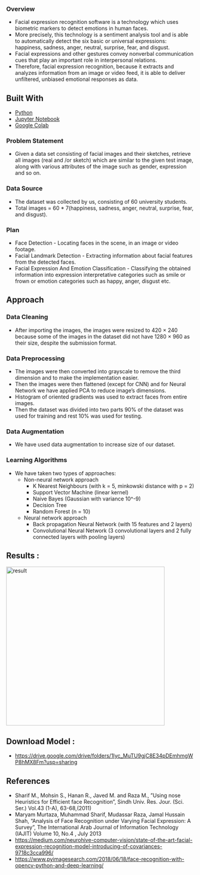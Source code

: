 
### Overview

* Facial expression recognition software is a technology which uses biometric markers to detect emotions in human faces. 
* More precisely, this technology is a sentiment analysis tool and is able to automatically detect the six basic or universal expressions: happiness, sadness, anger, neutral,  surprise, fear, and disgust.
* Facial expressions and other gestures convey nonverbal communication cues that play an important role in interpersonal relations.
* Therefore, facial expression recognition, because it extracts and analyzes information from an image or video feed, it is able to deliver unfiltered, unbiased emotional responses as data.

## Built With

* [Python](https://www.python.org/)
* [Jupyter Notebook](https://jupyter.org/)
* [Google Colab](https://colab.research.google.com/)

### Problem Statement

* Given a data set consisting of facial images and their sketches, retrieve all images (real and /or sketch) which are similar to the given test image, along with various attributes of the image such as gender, expression and so on. 

### Data Source

* The dataset was collected by us, consisting of 60 university students. 
* Total images = 60 * 7(happiness, sadness, anger, neutral,  surprise, fear, and disgust).

### Plan

* Face Detection - Locating faces in the scene, in an image or video footage. 
* Facial Landmark Detection - Extracting information about facial features from the detected faces. 
* Facial Expression And Emotion Classification - Classifying the obtained information into expression interpretative categories such as smile or frown or emotion categories such as happy, anger, disgust etc.  

## Approach

### Data Cleaning

* After importing the images, the images were resized to 420 × 240 because some of the images in the dataset did not have 1280 × 960 as their size, despite the submission format.

### Data Preprocessing 

* The images were then converted into grayscale to remove the third dimension and to make the implementation easier.
* Then the images were then flattened (except for CNN) and for Neural Network we have applied PCA to reduce image’s dimensions.
* Histogram of oriented gradients was used to extract faces from entire images. 
* Then the dataset was divided into two parts 90% of the dataset was used for training and rest 10% was used for testing.

### Data Augmentation

* We have used data augmentation to increase size of our dataset.

### Learning Algorithms 

* We have taken two types of approaches:
  * Non-neural network approach 
    * K Nearest Neighbours (with k = 5, minkowski distance with p = 2)
    * Support Vector Machine (linear kernel)
    * Naive Bayes (Gaussian with variance 10^-9)
    * Decision Tree
    * Random Forest (n = 10)
  * Neural network approach
    * Back propagation Neural Network (with 15 features and 2 layers)
    * Convolutional Neural Network (3 convolutional layers and 2 fully connected layers with pooling layers)

## Results : 
<img width="424" alt="result" src="https://user-images.githubusercontent.com/65017645/135702238-29d13f05-8997-462e-81a2-540fe20a454a.png">


## Download Model : 
* https://drive.google.com/drive/folders/1Iyc_MuTU9gjC8E34pDEmhmgWP8hMX8Fm?usp=sharing


## References

* Sharif M., Mohsin S., Hanan R., Javed M. and Raza M., ”Using nose Heuristics for Efficient face Recognition”, Sindh Univ. Res. Jour. (Sci. Ser.) Vol.43 (1-A), 63-68,(2011)
* Maryam Murtaza, Muhammad Sharif, Mudassar Raza, Jamal Hussain Shah, “Analysis of Face Recognition under Varying Facial Expression: A Survey”, The International Arab Journal of Information Technology (IAJIT) Volume 10, No.4 , July 2013
* https://medium.com/neurohive-computer-vision/state-of-the-art-facial-expression-recognition-model-introducing-of-covariances-9718c3cca996/
* https://www.pyimagesearch.com/2018/06/18/face-recognition-with-opencv-python-and-deep-learning/ 
